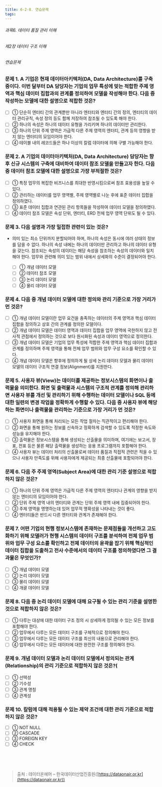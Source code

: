 ```yaml
---
title: 6-2-8. 연습문제
tags: 
---
```


###### 과목6. 데이터 품질 관리 이해
###### 제2장 데이터 구조 이해
###### 연습문제

### 문제 1. A 기업은 현재 데이터아키텍처(DA, Data Architecture)를 구축 중이다. 이번 달부터 DA 담당자는 기업의 업무 특성에 맞는 적합한 주제 영역과 핵심 데이터 집합과의 관계를 정의하여 모델을 작성해야 한다. 다음 중 작성하는 모델에 대한 설명으로 적합한 것은?
  * [ ] ① 단순히 엔터티 간의 관계뿐만 아니라 엔터티와 엔터티 간의 정의, 엔터티의 데이터 관리규칙, 속성 정의 등도 함께 저장하여 참조될 수 있도록 해야 한다.
  * [ ] ② 하나의 속성은 하나의 데이터 유형을 가리키며 하나의 데이터만 관리한다. 
  * [ ] ③ 하나의 단위 주제 영역은 가급적 다른 주제 영역의 엔터티, 관계 등의 영향을 받지 않는 엔터티의 모임이어야 한다. 
  * [ ] ④ 테이블 내의 레코드들은 하나 이상의 칼럼 데이터에 의해 구별 가능해야 한다.

### 문제 2. A 기업의 데이터아키텍처(DA, Data Architecture) 담당자는 향후 신규 시스템의 구축에 대비하여 데이터 참조 모델을 만들고자 한다. 다음 중 데이터 참조 모델에 대한 설명으로 가장 부적절한 것은?
  * [ ] ① 특정 업무의 복잡한 비즈니스를 최대한 반영시킴으로써 참조 효용성을 높일 수 있다.
  * [ ] ② 관리하는 데이터를 업무 영역별, 주제 영역별로 나눈 후에 표준 데이터 집합을 정의하였다. 
  * [ ] ③ 표준 데이터 집합과 연관된 관리 항목들을 작성하여 데이터 모델을 정의하였다. 
  * [ ] ④ 데이터 참조 모델은 속성 단위, 엔터티, ERD 전체 업무 영역 단위도 될 수 있다.

### 문제 3. 다음 설명과 가장 밀접한 관련이 있는 것은?
* 의미 있는 최소 단위까지 분할되어야 하며, 하나의 속성은 동시에 여러 상태의 정보를 담을 수 없다. 하나의 속성 내에는 하나의 데이터만 관리하고 하나의 데이터 유형을 갖는다. 참조되는 속성의 데이터는 해당 속성을 참조하는 속성의 데이터와 일치해야 한다. 업무와 관련해 의미 있는 범위 내에서 상세화의 수준이 결정되어야 한다.

  * [ ] ① 개념 데이터 모델 
  * [ ] ② 데이터 참조 모델 
  * [ ] ③ 논리 데이터 모델 
  * [ ] ④ 물리 데이터 모델

### 문제 4. 다음 중 개념 데이터 모델에 대한 정의와 관리 기준으로 가장 거리가 먼 것은?
  * [ ] ① 개념 데이터 모델이란 업무 요건을 충족하는 데이터의 주제 영역과 핵심 데이터 집합을 정의하고 상호 간의 관계를 정의한 모델이다.
  * [ ] ② 개념 데이터 모델은 데이터 영역과 데이터 집합을 업무 영역에 국한하지 않고 전사적 관점에서 정의하는 것으로 보다 원시화된 속성과 데이터 영역으로 정의한다.
  * [ ] ③ 개념 데이터 모델은 기업의 업무 특성에 적합한 주제 영역과 핵심 데이터 집합과 관계를 정의하며 주제 영역을 통해 전체 업무 범위와 업무 구성 요소를 확인할 수 있다.
  * [ ] ④ 개념 데이터 모델은 향후에 정의하게 될 상세 논리 데이터 모델과 물리 데이터 모델의 데이터 구조적 연결 정보(Alignment)를 지원한다.

### 문제 5. 사용자 뷰(View)는 데이터를 제공하는 정보시스템의 화면이나 출력물을 의미한다. 화면 및 출력물과 시스템의 구조적 관계를 정의해 관리하면 사용자 뷰를 개선 및 관리하기 위해 수행하는 데이터 모델이나 SQL 등에 대한 일련의 변경 작업을 정확하게 수행할 수 있다. 다음 중 사용자 뷰에 해당하는 화면이나 출력물을 관리하는 기준으로 가장 거리가 먼 것은?
  * [ ] ① 사용자 화면을 통해 처리되는 모든 작업 절차는 직관적이고 편리해야 한다.
  * [ ] ② 화면을 통해 원하는 정보를 신속하고 정확하게 검색할 수 있도록 적정한 속도와 성능을 유지해야 한다.
  * [ ] ③ 출력물은 정보시스템을 통해 생성되는 산출물을 의미하며, 여기에는 보고서, 장표, 전표 등은 물론 해당 출력물을 생성하는 응용 프로그램까지 포함해야 한다. 
  * [ ] ④ 사용자 뷰는 데이터 처리의 산출물로써 데이터 품질과 직접적 관련은 적을 수 있으나 사용자 만족도를 위해 사용자에게 제공되는 최종 산출물에 포함되어야 한다.

### 문제 6. 다음 주 주제 영역(Subject Area)에 대한 관리 기준 설명으로 적합하지 않은 것은?
  * [ ] ① 하나의 단위 주제 영역은 가급적 다른 주제 영역의 엔터티나 관계의 영향을 받지 않는 엔터티의 모임이어야 한다.
  * [ ] ② 단위 주제 영역 내의 엔터티와 관계는 단위 주제 영역 내에 집중되어야 한다.
  * [ ] ③ 주제 영역을 명명하는데 있어 업무적 명확성을 나타내는 것이 좋다. 
  * [ ] ④ 엔터티들은 반드시 다른 엔터티와 관계가 존재해야 한다.

### 문제 7. 어떤 기업의 현행 정보시스템에 존재하는 문제점들을 개선하고 고도화하기 위해 모델러가 현행 시스템의 데이터 구조를 분석하여 전체 업무 범위와 업무 구성 요소를 확인하고 전체 데이터의 윤곽을 잡기 위해 핵심적인 데이터 집합을 도출하고 전사 수준에서의 데이터 구조를 정의하였다면 그 결과물은 무엇인가?
  * [ ] ① 개념 데이터 모델 
  * [ ] ② 논리 데이터 모델 
  * [ ] ③ 물리 데이터 모델 
  * [ ] ④ 개괄 데이터 모델

### 문제 8. 다음 중 논리 데이터 모델에 대해 요구될 수 있는 관리 기준을 설명한 것으로 적합하지 않은 것은?
  * [ ] ① 다루는 대상에 대한 데이터 구조 정의 시 상세하게 정의될 수 있는 모든 정보를 포함해야 한다.
  * [ ] ② 업무에서 다루는 모든 데이터 구조를 구체적으로 정의해야 한다. 
  * [ ] ③ 업무에서 다루는 모든 데이터 구조를 최신의 내용으로 관리해야 한다. 
  * [ ] ④ 업무에서 다루는 모든 데이터에 대한 완전한 구조를 정의해야 한다.

### 문제 9. 개념 데이터 모델과 논리 데이터 모델에서 정의되는 관계(Relationship)의 관리 기준으로 적합하지 않은 것은?(
  * [ ] ① 선택성 
  * [ ] ② 기수성 
  * [ ] ③ 관계 명칭 
  * [ ] ④ 관계성

### 문제 10. 칼럼에 대해 적용될 수 있는 제약 조건에 대한 관리 기준으로 적합하지 않은 것은?
  * [ ] ① NOT NULL
  * [ ] ② CASCADE
  * [ ] ③ FOREIGN KEY 
  * [ ] ④ CHECK

<br><br><br>
> 출처 : 데이터온에어 – 한국데이터산업진흥원([https://dataonair.or.kr](https://dataonair.or.kr))